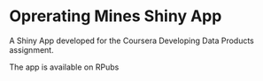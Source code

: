 # Oprerating Mines Shiny App
A Shiny App developed for the Coursera Developing Data Products assignment.

The app is available on RPubs
